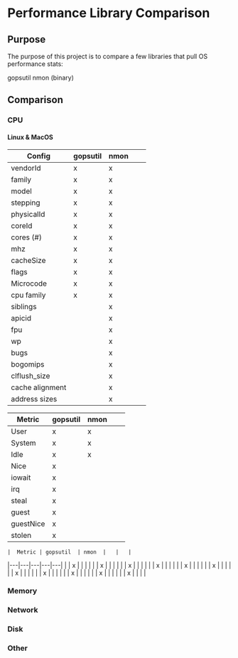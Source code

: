 # Performance Library Comparison

## Purpose

The purpose of this project is to compare a few libraries that pull OS performance stats:

gopsutil
nmon (binary)

## Comparison

### CPU

#### Linux & MacOS
|  Config | gopsutil  | nmon  |   |   |
|---|---|---|---|---|
| vendorId | x | x |   |   |
| family | x  | x |   |   |
| model | x  | x |   |   |
| stepping | x  | x |   |   |
| physicalId | x  | x |   |   |
| coreId |  x | x |   |   |
| cores (#) | x  | x |   |   |
| mhz |  x | x |   |   |
| cacheSize | x  | x |   |   |
| flags | x  | x |  |   |
| Microcode | x  | x |   |   |
| cpu family | x  | x |   |   |
| siblings |  | x  |  |   |
| apicid |   | x |   |   |
| fpu |  | x |   |   |
| wp |  | x |   |   |
| bugs |  | x |   |   |
| bogomips |  | x |   |   |
| clflush_size |  | x |   |   |
| cache alignment |   | x |   |   |
| address sizes |  | x  |   |   |

|  Metric | gopsutil  | nmon  |   |   |
|---|---|---|---|---|
| User |  x | x |   |   |
| System | x  | x |   |   |
| Idle | x  | x |   |   |
| Nice | x  |   |   |   |
| iowait | x  |   |   |   |
| irq | x |  |   |   |
| steal | x  |   |   |   |
| guest | x |   |   |   |
| guestNice | x  |   |   |   |
| stolen | x  |   |   |   |


    |  Metric | gopsutil  | nmon  |   |   |
|---|---|---|---|---|
|  |  x |   |   |   |
|  | x  |   |   |   |
|  | x  |   |   |   |
|  | x  |   |   |   |
|  | x  |   |   |   |
|  | x |  |   |   |
|  | x  |   |   |   |
|  | x |   |   |   |
|  | x  |   |   |   |
|  | x  |   |   |   |
|  | x  |   |   |   |
### Memory
### Network
### Disk
### Other